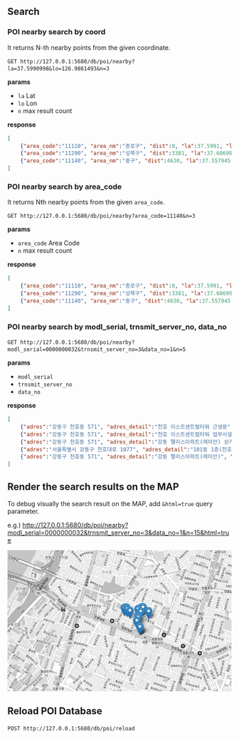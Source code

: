 
## Search

### POI nearby search by coord

It returns N-th nearby points from the given coordinate.

```http
GET http://127.0.0.1:5680/db/poi/nearby?la=37.5990998&lo=126.9861493&n=3
```

**params**

- `la` Lat
- `lo` Lon
- `n` max result count

**response**

```json
[
    {"area_code":"11110", "area_nm":"종로구", "dist":0, "la":37.5991, "lo":126.986149},
    {"area_code":"11290", "area_nm":"성북구", "dist":3381, "la":37.606991, "lo":127.023218},
    {"area_code":"11140", "area_nm":"중구", "dist":4630, "la":37.557945, "lo":126.99419}
]
```

### POI nearby search by area_code

It returns Nth nearby points from the given `area_code`.

```http
GET http://127.0.0.1:5680/db/poi/nearby?area_code=11140&n=3
```

**params**

- `area_code` Area Code
- `n` max result count

**response**

```json
[
    {"area_code":"11110", "area_nm":"종로구", "dist":0, "la":37.5991, "lo":126.986149},
    {"area_code":"11290", "area_nm":"성북구", "dist":3381, "la":37.606991, "lo":127.023218},
    {"area_code":"11140", "area_nm":"중구", "dist":4630, "la":37.557945, "lo":126.99419}
]
```

### POI nearby search by modl_serial, trnsmit_server_no, data_no

```http
GET http://127.0.0.1:5680/db/poi/nearby?modl_serial=0000000032&trnsmit_server_no=3&data_no=1&n=5
```

**params**

- `modl_serial`
- `trnsmit_server_no`
- `data_no`

**response**

```json
[
    {"adres":"강동구 천호동 571", "adres_detail":"천호 이스트센트럴타워 근생용", "buld_nm":"천호 이스트센트럴타워 근생용", "data_no":1, "dist":0, "instl_floor":0, "instl_ho_no":0, "la":37.537959, "lo":127.131604, "modl_serial":"0000000032", "trnsmit_server_no":3},
    {"adres":"강동구 천호동 571", "adres_detail":"천호 이스트센트럴타워 업무시설", "buld_nm":"천호 이스트센트럴타워 업무시설", "data_no":1, "dist":42, "instl_floor":0, "instl_ho_no":0, "la":37.537687, "lo":127.131948, "modl_serial":"0000000236", "trnsmit_server_no":3},
    {"adres":"강동구 천호동 571", "adres_detail":"강동 팰리스아파트(래미안) 상가용", "buld_nm":"강동 팰리스아파트(래미안) 상가용", "data_no":1, "dist":50, "instl_floor":0, "instl_ho_no":0, "la":37.538164, "lo":127.132119, "modl_serial":"0000000206", "trnsmit_server_no":3},
    {"adres":"서울특별시 강동구 천호대로 1077", "adres_detail":"101동 1층(천호동, 래미안강동팰리스)", "buld_nm":"구립꿈마루어린이집", "data_no":1, "dist":73, "instl_floor":1, "instl_ho_no":1, "la":37.537296, "lo":127.131626, "modl_serial":"A1E33C002809", "trnsmit_server_no":123},
    {"adres":"강동구 천호동 571", "adres_detail":"강동 팰리스아파트(래미안)", "buld_nm":"강동 팰리스아파트(래미안)", "data_no":1, "dist":64, "instl_floor":0, "instl_ho_no":0, "la":37.538164, "lo":127.132291, "modl_serial":"0000000223", "trnsmit_server_no":3}
]
```

## Render the search results on the MAP

To debug visually the search result on the MAP, add `&html=true` query parameter.

e.g.) http://127.0.0.1:5680/db/poi/nearby?modl_serial=0000000032&trnsmit_server_no=3&data_no=1&n=15&html=true

![image](./img/api_poi_html.jpg)


## Reload POI Database

```http
POST http://127.0.0.1:5680/db/poi/reload
```